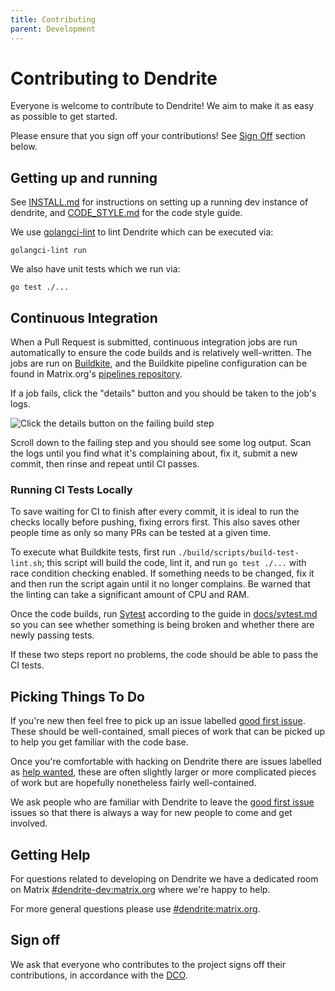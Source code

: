 ```yaml
---
title: Contributing
parent: Development
---
```


# Contributing to Dendrite

Everyone is welcome to contribute to Dendrite! We aim to make it as easy as
possible to get started.

Please ensure that you sign off your contributions! See [Sign Off](#sign-off)
section below.

## Getting up and running

See [INSTALL.md](INSTALL.md) for instructions on setting up a running dev
instance of dendrite, and [CODE_STYLE.md](CODE_STYLE.md) for the code style
guide.

We use [golangci-lint](https://github.com/golangci/golangci-lint) to lint
Dendrite which can be executed via:

```
golangci-lint run
```

We also have unit tests which we run via:

```
go test ./...
```

## Continuous Integration

When a Pull Request is submitted, continuous integration jobs are run
automatically to ensure the code builds and is relatively well-written. The jobs
are run on [Buildkite](https://buildkite.com/matrix-dot-org/dendrite/), and the
Buildkite pipeline configuration can be found in Matrix.org's [pipelines
repository](https://github.com/matrix-org/pipelines).

If a job fails, click the "details" button and you should be taken to the job's
logs.

![Click the details button on the failing build
step](https://raw.githubusercontent.com/matrix-org/dendrite/main/docs/images/details-button-location.jpg)

Scroll down to the failing step and you should see some log output. Scan the
logs until you find what it's complaining about, fix it, submit a new commit,
then rinse and repeat until CI passes.

### Running CI Tests Locally

To save waiting for CI to finish after every commit, it is ideal to run the
checks locally before pushing, fixing errors first. This also saves other people
time as only so many PRs can be tested at a given time.

To execute what Buildkite tests, first run `./build/scripts/build-test-lint.sh`; this
script will build the code, lint it, and run `go test ./...` with race condition
checking enabled. If something needs to be changed, fix it and then run the
script again until it no longer complains. Be warned that the linting can take a
significant amount of CPU and RAM.

Once the code builds, run [Sytest](https://github.com/matrix-org/sytest)
according to the guide in
[docs/sytest.md](https://github.com/matrix-org/dendrite/blob/main/docs/sytest.md#using-a-sytest-docker-image)
so you can see whether something is being broken and whether there are newly
passing tests.

If these two steps report no problems, the code should be able to pass the CI
tests.

## Picking Things To Do

If you're new then feel free to pick up an issue labelled [good first
issue](https://github.com/matrix-org/dendrite/labels/good%20first%20issue).
These should be well-contained, small pieces of work that can be picked up to
help you get familiar with the code base.

Once you're comfortable with hacking on Dendrite there are issues labelled as
[help wanted](https://github.com/matrix-org/dendrite/labels/help-wanted),
these are often slightly larger or more complicated pieces of work but are
hopefully nonetheless fairly well-contained.

We ask people who are familiar with Dendrite to leave the [good first
issue](https://github.com/matrix-org/dendrite/labels/good%20first%20issue)
issues so that there is always a way for new people to come and get involved.

## Getting Help

For questions related to developing on Dendrite we have a dedicated room on
Matrix [#dendrite-dev:matrix.org](https://matrix.to/#/#dendrite-dev:matrix.org)
where we're happy to help.

For more general questions please use
[#dendrite:matrix.org](https://matrix.to/#/#dendrite:matrix.org).

## Sign off

We ask that everyone who contributes to the project signs off their
contributions, in accordance with the
[DCO](https://github.com/matrix-org/matrix-spec/blob/main/CONTRIBUTING.rst#sign-off).

